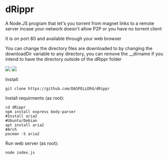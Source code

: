 # dRippr
A Node.JS program that let's you torrent from magnet links to a remote server incase your network doesn't allow P2P or you have no torrent client

It is on port 80 and available through your web browser

You can change the directory files are downloaded to by changing the downloadDir variable to any directory, you can remove the __dirname if you intend to have the directory outside of the dRippr folder

<img src="https://i.imgur.com/u9rU5to.png">
<img src="https://i.imgur.com/xYsfDZI.png">

Install:

    git clone https://github.com/DASPELLER4/dRippr

Install requirments (as root):

    cd dRippr
    npm install express body-parser
    #Install aria2
    #Ubuntu/Debian
    apt install aria2
    #Arch
    pacman -S aria2
    
Run web server (as root):

    node index.js
